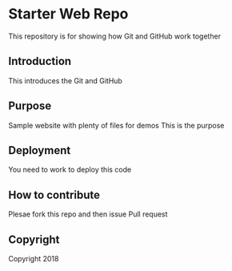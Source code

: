# Starter Web Repo

This repository is for showing how Git and GitHub work
together

## Introduction

This introduces the Git and GitHub

## Purpose

Sample website with plenty of files for demos
This is the purpose

## Deployment

You need to work to deploy this code

## How to contribute

Plesae fork this repo and then issue Pull request

## Copyright
Copyright 2018